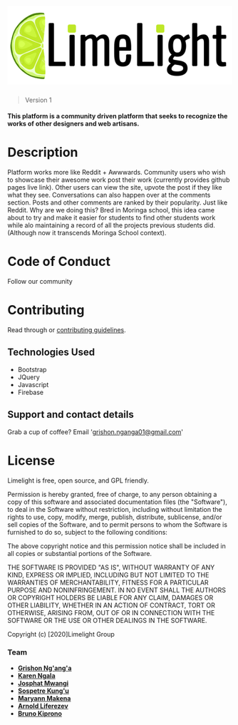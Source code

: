 # ![logo](images/limelight-logo-black.png)

>Version 1 
#### This platform is a community driven platform that seeks to recognize the works of other designers and web artisans.

# Description

Platform works more like Reddit + Awwwards. Community users who wish to showcase their awesome work post their work (currently provides github pages live link). Other users can view the site, upvote the post if they like what they see. Conversations can also happen over at the comments section. Posts and other comments are ranked by their popularity. Just like Reddit. Why are we doing this? Bred in Moringa school, this idea came about to try and make it easier for students to find other students work while alo maintaining a record of all the projects previous students did. (Although now it transcends Moringa School context).

# Code of Conduct

Follow our community 

# Contributing
Read through or [contributing guidelines](https://github.com/LimelightInc/Limelight/blob/master/Contributing.md).

## Technologies Used
- Bootstrap
- JQuery
- Javascript
- Firebase

## Support and contact details
Grab a cup of coffee? Email 'grishon.nganga01@gmail.com'

# License
Limelight is free, open source, and GPL friendly.

Permission is hereby granted, free of charge, to any person obtaining a copy
of this software and associated documentation files (the "Software"), to deal
in the Software without restriction, including without limitation the rights
to use, copy, modify, merge, publish, distribute, sublicense, and/or sell
copies of the Software, and to permit persons to whom the Software is
furnished to do so, subject to the following conditions:

The above copyright notice and this permission notice shall be included in all
copies or substantial portions of the Software.

THE SOFTWARE IS PROVIDED "AS IS", WITHOUT WARRANTY OF ANY KIND, EXPRESS OR
IMPLIED, INCLUDING BUT NOT LIMITED TO THE WARRANTIES OF MERCHANTABILITY,
FITNESS FOR A PARTICULAR PURPOSE AND NONINFRINGEMENT. IN NO EVENT SHALL THE
AUTHORS OR COPYRIGHT HOLDERS BE LIABLE FOR ANY CLAIM, DAMAGES OR OTHER
LIABILITY, WHETHER IN AN ACTION OF CONTRACT, TORT OR OTHERWISE, ARISING FROM,
OUT OF OR IN CONNECTION WITH THE SOFTWARE OR THE USE OR OTHER DEALINGS IN THE
SOFTWARE.

Copyright (c) [2020]Limelight Group

### Team
- [**Grishon Ng'ang'a**](https://github.com/GrishonNganga)
- [**Karen Ngala**](https://github.com/KarenNgala)
- [**Josphat Mwangi**](https://github.com/josphat-mwangi)
- [**Sospetre Kung'u**](https://github.com/SospeterKungu)
- [**Maryann Makena**](https://github.com/Makena-Maryann)
- [**Arnold Liferezev**]()
- [**Bruno Kiprono**](https://github.com/BTG001)